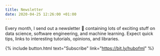 ```yaml
---
title: Newsletter
date: 2020-04-25 12:26:00 +01:00
---
```


Every month, I send out a newsletter 📧 containing lots of exciting stuff on data science, software engineering, and machine learning. Expect quick tips, links to interesting tutorials, opinions, and libraries.

{% include button.html text="Subscribe" link="https://bit.ly/hubofml" %}








